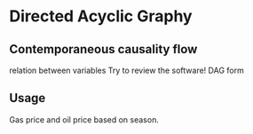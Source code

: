 # Directed Acyclic Graphy

## Contemporaneous causality flow 
relation between variables
Try to review the software!
DAG form

## Usage
Gas price and oil price based on season.
